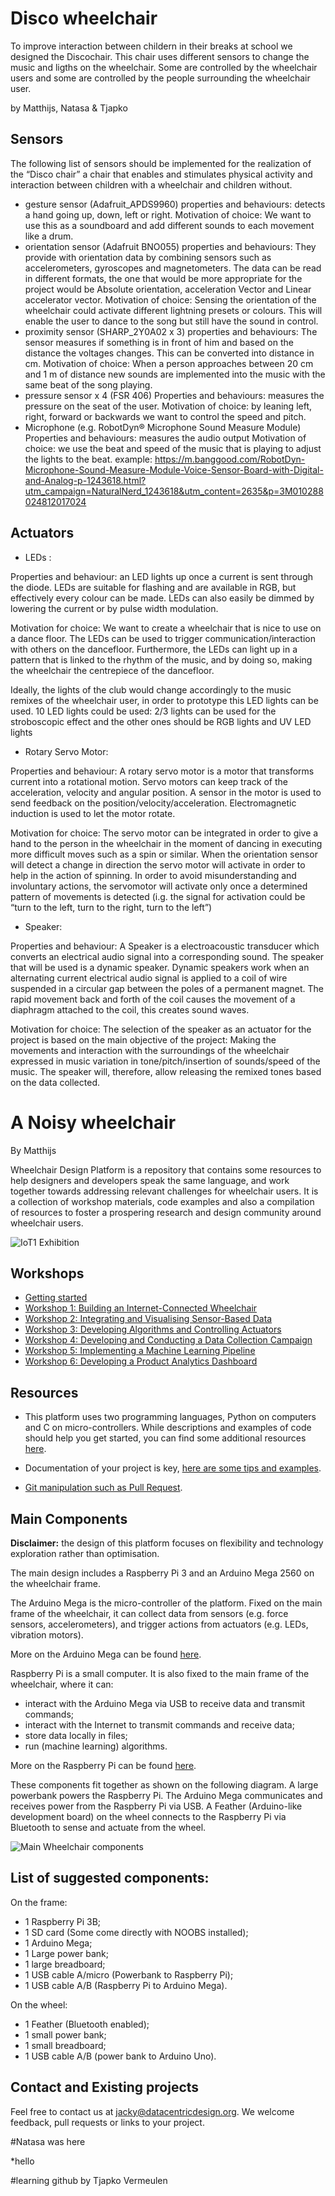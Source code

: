 # Disco wheelchair
To improve interaction between childern in their breaks at school we designed the Discochair. This chair uses different sensors to change the music and ligths on the wheelchair. Some are controlled by the wheelchair users and some are controlled by the people surrounding the wheelchair user.

by Matthijs, Natasa & Tjapko

## Sensors

The following list of sensors should be implemented for the realization of the “Disco chair” a chair that enables and stimulates physical activity and interaction between children with a wheelchair and children without.


* gesture sensor (Adafruit_APDS9960)
properties and behaviours: detects a hand going up, down, left or right.
Motivation of choice: We want to use this as a soundboard and add different sounds to each movement like a drum.
* orientation sensor (Adafruit BNO055)
properties and behaviours: They provide with orientation data by combining sensors such as accelerometers, gyroscopes and magnetometers. The data can be read in different formats, the one that would be more appropriate for the project would be Absolute orientation, acceleration Vector and Linear accelerator vector.
Motivation of choice: Sensing the orientation of the wheelchair could activate different lightning presets or colours. This will enable the user to dance to the song but still have the sound in control.
* proximity sensor (SHARP_2Y0A02 x 3)
properties and behaviours: The sensor measures if something is in front of him and based on the distance the voltages changes. This can be converted into distance in cm.
Motivation of choice: When a person approaches between 20 cm and 1 m of distance new sounds are implemented into the music with the same beat of the song playing.
* pressure sensor x 4 (FSR 406)
Properties and behaviours: measures the pressure on the seat of the user.
Motivation of choice: by leaning left, right, forward or backwards we want to control the speed and pitch.
* Microphone (e.g. RobotDyn® Microphone Sound Measure Module)
Properties and behaviours: measures the audio output
Motivation of choice: we use the beat and speed of the music that is playing to adjust the lights to the beat.
example:
https://m.banggood.com/RobotDyn-Microphone-Sound-Measure-Module-Voice-Sensor-Board-with-Digital-and-Analog-p-1243618.html?utm_campaign=NaturalNerd_1243618&utm_content=2635&p=3M010288024812017024

## Actuators

* LEDs :

Properties and behaviour: an LED lights up once a current is sent through the diode. LEDs are suitable for flashing and are available in RGB, but effectively every colour can be made. LEDs can also easily be dimmed by lowering the current or by pulse width modulation.  

Motivation for choice: We want to create a wheelchair that is nice to use on a dance floor. The LEDs can be used to trigger communication/interaction with others on the dancefloor. Furthermore, the LEDs can light up in a pattern that is linked to the rhythm of the music, and by doing so, making the wheelchair the centrepiece of the dancefloor. 

Ideally, the lights of the club would change accordingly to the music remixes of the wheelchair user, in order to prototype this LED lights can be used. 10 LED lights could be used: 2/3  lights can be used for the stroboscopic effect and the other ones should be RGB lights and UV LED lights



* Rotary Servo Motor:

Properties and behaviour:  A rotary servo motor is a motor that transforms current into a rotational motion. Servo motors can keep track of the acceleration, velocity and angular position. A sensor in the motor is used to send feedback on the position/velocity/acceleration. Electromagnetic induction is used to let the motor rotate.  

Motivation for choice: The servo motor can be integrated in order to give a hand to the person in the wheelchair in the moment of dancing in executing more difficult moves such as a spin or similar. When the orientation sensor will detect a change in direction the servo motor will activate in order to help in the action of spinning. In order to avoid misunderstanding and involuntary actions, the servomotor will activate only once a determined pattern of movements is detected (i.g. the signal for activation could be “turn to the left, turn to the right, turn to the left”)

* Speaker:

Properties and behaviour: A Speaker is a electroacoustic transducer which converts an electrical audio signal into a corresponding sound. The speaker that will be used is a dynamic speaker. Dynamic speakers work when an alternating current electrical audio signal is applied to a coil of wire suspended in a circular gap between the poles of a permanent magnet. The rapid movement back and forth of the coil causes the movement of a diaphragm attached to the coil, this creates sound waves.


Motivation for choice: The selection of the speaker as an actuator for the project is based on the main objective of the project: Making the movements and interaction with the surroundings of the wheelchair expressed in music variation in tone/pitch/insertion of sounds/speed of the music. The speaker will, therefore, allow releasing the remixed tones based on the data collected.



# A Noisy wheelchair

By Matthijs

Wheelchair Design Platform is a repository that contains some resources to help
designers and developers speak the same language, and work together towards
addressing relevant challenges for wheelchair users. It is a collection of
workshop materials, code examples and also a compilation of resources to foster
a prospering research and design community around wheelchair users.


![IoT1 Exhibition](/docs/workshops/images/iot1_exhibition.jpg)

## Workshops

* [Getting started](/docs/workshops/GettingStarted.md)
* [Workshop 1: Building an Internet-Connected Wheelchair](/docs/workshops/Workshop1.md)
* [Workshop 2: Integrating and Visualising Sensor-Based Data](/docs/workshops/Workshop2.md)
* [Workshop 3: Developing Algorithms and Controlling Actuators](/docs/workshops/Workshop3.md)
* [Workshop 4: Developing and Conducting a Data Collection Campaign](/docs/workshops/Workshop4.md)
* [Workshop 5: Implementing a Machine Learning Pipeline](/docs/workshops/Workshop5.md)
* [Workshop 6: Developing a Product Analytics Dashboard](/docs/workshops/Workshop6.md)

## Resources

* This platform uses two programming languages, Python on computers and C on
micro-controllers. While descriptions and examples of code should help you
get started, you can find some additional resources
[here](/docs/resources/software.md "Python and C resources").

* Documentation of your project is key,
[here are some tips and examples](/docs/resources/documentation.md "Documentation tips and examples").

* [Git manipulation such as Pull Request](/docs/resources/git.md "Git manipulation").

## Main Components

__**Disclaimer:**__ the design of this platform focuses on flexibility and
technology exploration rather than optimisation.

The main design includes a Raspberry Pi 3 and an Arduino Mega 2560 on the wheelchair frame.

The Arduino Mega is the micro-controller of the platform. Fixed on the main frame of the wheelchair,
it can collect data from sensors (e.g. force sensors, accelerometers), and trigger actions from actuators
(e.g. LEDs, vibration motors).

More on the Arduino Mega can be found [here](https://github.com/datacentricdesign/wheelchair-design-platform/tree/examples/arduino "Arduino resources").

Raspberry Pi is a small computer. It is also fixed to the main frame of the wheelchair,
where it can:
* interact with the Arduino Mega via USB to receive data and transmit commands;
* interact with the Internet to transmit commands and receive data;
* store data locally in files;
* run (machine learning) algorithms.

More on the Raspberry Pi can be found [here](https://github.com/datacentricdesign/wheelchair-design-platform/tree/examples/raspberrypi "Raspberry Pi resources").

These components fit together as shown on the following diagram. A large powerbank
powers the Raspberry Pi. The Arduino Mega communicates and receives power from the
Raspberry Pi via USB. A Feather (Arduino-like development board) on the wheel connects to
the Raspberry Pi via Bluetooth to sense and actuate from the wheel.

![Main Wheelchair components](/docs/workshops/images/wheechair-components.png)

## List of suggested components:

On the frame:

* 1 Raspberry Pi 3B;
* 1 SD card (Some come directly with NOOBS installed);
* 1 Arduino Mega;
* 1 Large power bank;
* 1 large breadboard;
* 1 USB cable A/micro (Powerbank to Raspberry Pi);
* 1 USB cable A/B (Raspberry Pi to Arduino Mega).

On the wheel:

* 1 Feather (Bluetooth enabled);
* 1 small power bank;
* 1 small breadboard;
* 1 USB cable A/B (power bank to Arduino Uno).


## Contact and Existing projects

Feel free to contact us at jacky@datacentricdesign.org. We welcome feedback, pull requests
or links to your project.

#Natasa was here

*hello


#learning github
by Tjapko Vermeulen

